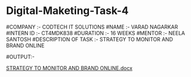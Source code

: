 # Digital-Maketing-Task-4
#COMPANY :- CODTECH IT SOLUTIONS 
#NAME :- VARAD NAGARKAR 
#INTERN ID :- CT4MDK838 
#DURATION :- 16 WEEKS 
#MENTOR :- NEELA SANTOSH 
#DESCRIPTION OF TASK :- STRATEGY TO MONITOR AND BRAND ONLINE

#OUTPUT:- 

[STRATEGY TO MONITOR AND BRAND ONLINE.docx](https://github.com/user-attachments/files/20137161/STRATEGY.TO.MONITOR.AND.BRAND.ONLINE.docx)
